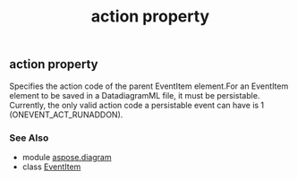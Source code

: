 ﻿---
title: action property
second_title: Aspose.Diagram for Python via .NET API References
description: 
type: docs
weight: 30
url: /python-net/aspose.diagram/eventitem/action/
is_root: false
---

## action property


Specifies the action code of the parent EventItem element.For an EventItem element to be saved in a DatadiagramML file, it must be persistable. Currently, the only valid action code a persistable event can have is 1 (ONEVENT_ACT_RUNADDON).

### See Also
* module [aspose.diagram](../../)
* class [EventItem](/diagram/python-net/aspose.diagram/eventitem)
